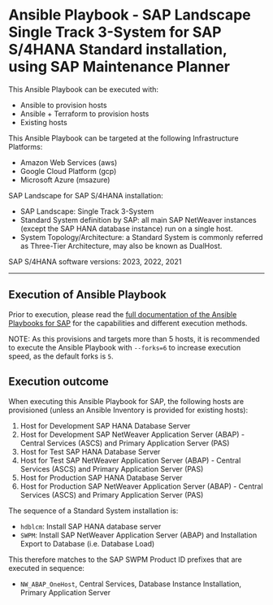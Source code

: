 # Ansible Playbook - SAP Landscape Single Track 3-System for SAP S/4HANA Standard installation, using SAP Maintenance Planner

This Ansible Playbook can be executed with:
- Ansible to provision hosts
- Ansible + Terraform to provision hosts
- Existing hosts

This Ansible Playbook can be targeted at the following Infrastructure Platforms:
- Amazon Web Services (aws)
- Google Cloud Platform (gcp)
- Microsoft Azure (msazure)

SAP Landscape for SAP S/4HANA installation:
- SAP Landscape: Single Track 3-System
- Standard System definition by SAP: all main SAP NetWeaver instances (except the SAP HANA database instance) run on a single host.
- System Topology/Architecture: a Standard System is commonly referred as Three-Tier Architecture, may also be known as DualHost.

SAP S/4HANA software versions:
2023, 2022, 2021

---

## Execution of Ansible Playbook

Prior to execution, please read the [full documentation of the Ansible Playbooks for SAP](../docs/README.md) for the capabilities and different execution methods.

NOTE: As this provisions and targets more than 5 hosts, it is recommended to execute the Ansible Playbook with `--forks=6` to increase execution speed, as the default forks is `5`.

## Execution outcome

When executing this Ansible Playbook for SAP, the following hosts are provisioned (unless an Ansible Inventory is provided for existing hosts):
1. Host for Development SAP HANA Database Server
2. Host for Development SAP NetWeaver Application Server (ABAP) - Central Services (ASCS) and Primary Application Server (PAS)
3. Host for Test SAP HANA Database Server
4. Host for Test SAP NetWeaver Application Server (ABAP) - Central Services (ASCS) and Primary Application Server (PAS)
5. Host for Production SAP HANA Database Server
6. Host for Production SAP NetWeaver Application Server (ABAP) - Central Services (ASCS) and Primary Application Server (PAS)

The sequence of a Standard System installation is:
- `hdblcm`: Install SAP HANA database server
- `SWPM`: Install SAP NetWeaver Application Server (ABAP) and Installation Export to Database (i.e. Database Load)

This therefore matches to the SAP SWPM Product ID prefixes that are executed in sequence:
- `NW_ABAP_OneHost`, Central Services, Database Instance Installation, Primary Application Server
